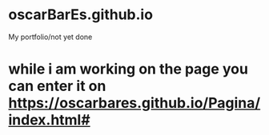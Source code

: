 # oscarBarEs.github.io
My portfolio/not yet done
# while i am working on the page you can enter it on https://oscarbares.github.io/Pagina/index.html# 
